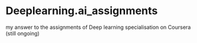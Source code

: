 # Deeplearning.ai_assignments
my answer to the assignments of Deep learning specialisation on Coursera (still ongoing)
